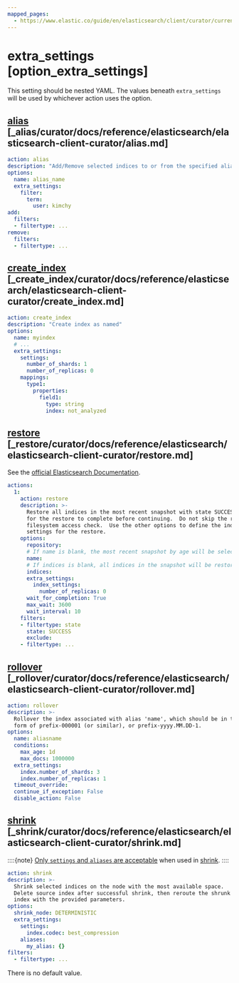 ```yaml
---
mapped_pages:
  - https://www.elastic.co/guide/en/elasticsearch/client/curator/current/option_extra_settings.html
---
```


# extra_settings [option_extra_settings]

This setting should be nested YAML.  The values beneath `extra_settings` will be used by whichever action uses the option.

## [alias](/reference/alias.md) [_alias/curator/docs/reference/elasticsearch/elasticsearch-client-curator/alias.md]

```yaml
action: alias
description: "Add/Remove selected indices to or from the specified alias"
options:
  name: alias_name
  extra_settings:
    filter:
      term:
        user: kimchy
add:
  filters:
  - filtertype: ...
remove:
  filters:
  - filtertype: ...
```


## [create_index](/reference/create_index.md) [_create_index/curator/docs/reference/elasticsearch/elasticsearch-client-curator/create_index.md]

```yaml
action: create_index
description: "Create index as named"
options:
  name: myindex
  # ...
  extra_settings:
    settings:
      number_of_shards: 1
      number_of_replicas: 0
    mappings:
      type1:
        properties:
          field1:
            type: string
            index: not_analyzed
```


## [restore](/reference/restore.md) [_restore/curator/docs/reference/elasticsearch/elasticsearch-client-curator/restore.md]

See the [official Elasticsearch Documentation](http://www.elastic.co/guide/en/elasticsearch/reference/8.15/snapshots-restore-snapshot.md).

```yaml
actions:
  1:
    action: restore
    description: >-
      Restore all indices in the most recent snapshot with state SUCCESS.  Wait
      for the restore to complete before continuing.  Do not skip the repository
      filesystem access check.  Use the other options to define the index/shard
      settings for the restore.
    options:
      repository:
      # If name is blank, the most recent snapshot by age will be selected
      name:
      # If indices is blank, all indices in the snapshot will be restored
      indices:
      extra_settings:
        index_settings:
          number_of_replicas: 0
      wait_for_completion: True
      max_wait: 3600
      wait_interval: 10
    filters:
    - filtertype: state
      state: SUCCESS
      exclude:
    - filtertype: ...
```


## [rollover](/reference/rollover.md) [_rollover/curator/docs/reference/elasticsearch/elasticsearch-client-curator/rollover.md]

```yaml
action: rollover
description: >-
  Rollover the index associated with alias 'name', which should be in the
  form of prefix-000001 (or similar), or prefix-yyyy.MM.DD-1.
options:
  name: aliasname
  conditions:
    max_age: 1d
    max_docs: 1000000
  extra_settings:
    index.number_of_shards: 3
    index.number_of_replicas: 1
  timeout_override:
  continue_if_exception: False
  disable_action: False
```


## [shrink](/reference/shrink.md) [_shrink/curator/docs/reference/elasticsearch/elasticsearch-client-curator/shrink.md]

::::{note}
[Only `settings` and `aliases` are acceptable](https://www.elastic.co/docs/api/doc/elasticsearch/operation/operation-indices-shrink) when used in [shrink](/reference/shrink.md).
::::


```yaml
action: shrink
description: >-
  Shrink selected indices on the node with the most available space.
  Delete source index after successful shrink, then reroute the shrunk
  index with the provided parameters.
options:
  shrink_node: DETERMINISTIC
  extra_settings:
    settings:
      index.codec: best_compression
    aliases:
      my_alias: {}
filters:
  - filtertype: ...
```

There is no default value.


